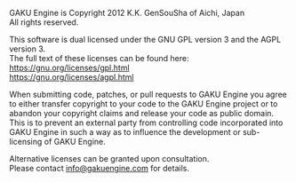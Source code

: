 GAKU Engine is Copyright 2012 K.K. GenSouSha of Aichi, Japan  
All rights reserved.

This software is dual licensed under the GNU GPL version 3 and the AGPL version 3.  
The full text of these licenses can be found here:  
https://gnu.org/licenses/gpl.html  
https://gnu.org/licenses/agpl.html

When submitting code, patches, or pull requests to GAKU Engine you agree to either transfer 
copyright to your code to the GAKU Engine project or to abandon your copyright claims and 
release your code as public domain. This is to prevent an external party from controlling 
code incorporated into GAKU Engine in such a way as to influence the development or sub-licensing 
of GAKU Engine. 

Alternative licenses can be granted upon consultation.  
Please contact info@gakuengine.com for details.
